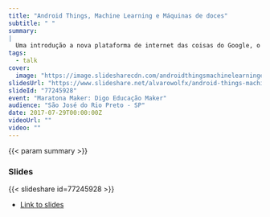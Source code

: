 ```yaml
---
title: "Android Things, Machine Learning e Máquinas de doces"
subtitle: " "
summary:
|
  Uma introdução a nova plataforma de internet das coisas do Google, o Android Things, e como fazer dispositivos mais inteligentes e poderosos com ela, aliado de ferramentas de Machine Learning. O objetivo é cobrir o básico de como começar com a plataforma, passar alguns conceitos de Machine Learning e apresentar alguns projetos que podem ser feito com isso. Em especial será mostrado um projeto de máquina de doces inteligente, que utiliza o poder do Android Things, aliado com APIs de Machine Learning do Google, como a Cloud Vision API e o Tensorflow,  para reconhecer imagens e que dar aos usuários prêmios se eles mostrarem os objetos corretos para a máquina.
tags:
  - talk
cover:
  image: "https://image.slidesharecdn.com/androidthingsmachinelearningemaquinasdedoces-170625174037/95/android-things-machine-learning-e-maquinas-de-doces-1-638.jpg?cb=1498412454"
slidesUrl: "https://www.slideshare.net/alvarowolfx/android-things-machine-learning-e-maquinas-de-doces"
slideId: "77245928"
event: "Maratona Maker: Digo Educação Maker"
audience: "São José do Rio Preto - SP"
date: 2017-07-29T00:00:00Z
videoUrl: ""
video: ""
---
```


<!-- truncate -->

{{< param summary >}}
### Slides
{{< slideshare id=77245928 >}}

- [Link to slides](https://www.slideshare.net/alvarowolfx/android-things-machine-learning-e-maquinas-de-doces)
